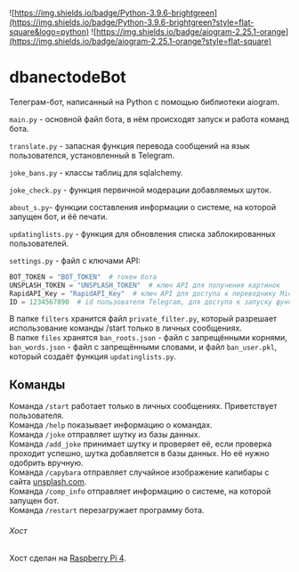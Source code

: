 ![https://img.shields.io/badge/Python-3.9.6-brightgreen](https://img.shields.io/badge/Python-3.9.6-brightgreen?style=flat-square&logo=python)
![https://img.shields.io/badge/aiogram-2.25.1-orange](https://img.shields.io/badge/aiogram-2.25.1-orange?style=flat-square)

# dbanectodeBot
Телеграм-бот, написанный на Python с помощью библиотеки aiogram.

  `main.py` - основной файл бота, в нём происходят запуск и работа команд бота.
  
  `translate.py` - запасная функция перевода сообщений на язык пользователся, установленный в Telegram.
  
  `joke_bans.py` - классы таблиц для sqlalchemy.
  
  `joke_check.py` - функция первичной модерации добавляемых шуток.
  
  `about_s.py`- функции составления информации о системе, на которой запущен бот, и ёё печати.
  
  `updatinglists.py` - функция для обновления списка заблокированных пользователей.
  
  `settings.py` - файл с ключами API:
```python
BOT_TOKEN = "BOT_TOKEN"  # токен бота
UNSPLASH_TOKEN = "UNSPLASH_TOKEN"  # ключ API для получения картинок
RapidAPI_Key = "RapidAPI_Key"  # ключ API для доступа к переводчику Microsoft
ID = 1234567890  # id пользователя Telegram, для доступа к запуску функции /restart
```
   
   В папке `filters` хранится файл `private_filter.py`, который разрешает использование команды /start только в личных сообщениях.    
   В папке `files` хранятся `ban_roots.json` - файл с запрещёнными корнями, `ban_words.json` - файл с запрещёнными словами, и файл `ban_user.pkl`, который создаёт функция `updatinglists.py`.
   
## Команды
Команда `/start` работает только в личных сообщениях. Приветствует пользователя.   
Команда `/help` показывает информацию о командах.   
Команда `/joke` отправляет шутку из базы данных.   
Команда `/add_joke` принимает шутку и проверяет её, если проверка проходит успешно, шутка добавляется в базы данных. Но её нужно одобрить вручную.    
Команда `/capybara` отправляет случайное изображение капибары с сайта [unsplash.com](https://unsplash.com).    
Команда `/comp_info` отправляет информацию о системе, на которой запущен бот.    
Команда `/restart` перезагружает программу бота.

###### Хост
Хост сделан на [Raspberry Pi 4](https://ru.wikipedia.org/wiki/Raspberry_Pi).
